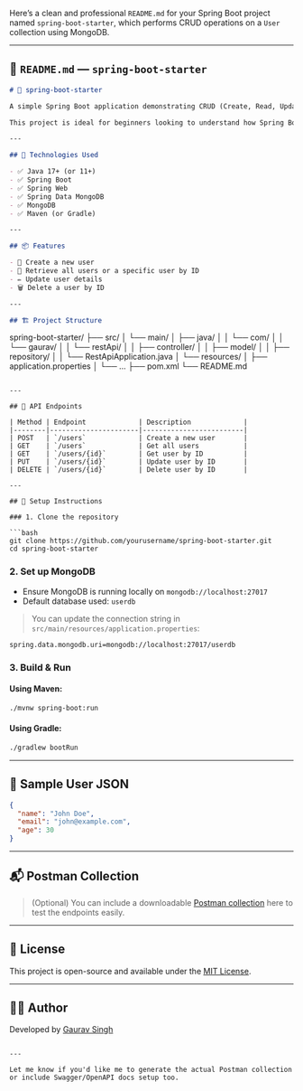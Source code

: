 Here’s a clean and professional `README.md` for your Spring Boot project named `spring-boot-starter`, which performs CRUD operations on a `User` collection using MongoDB.

---

## 📘 `README.md` — `spring-boot-starter`

```markdown
# 🚀 spring-boot-starter

A simple Spring Boot application demonstrating CRUD (Create, Read, Update, Delete) operations on a `User` collection using MongoDB.

This project is ideal for beginners looking to understand how Spring Boot interacts with MongoDB using Spring Data.

---

## 🧰 Technologies Used

- ✅ Java 17+ (or 11+)
- ✅ Spring Boot
- ✅ Spring Web
- ✅ Spring Data MongoDB
- ✅ MongoDB
- ✅ Maven (or Gradle)

---

## 📦 Features

- 📄 Create a new user
- 📂 Retrieve all users or a specific user by ID
- ✏️ Update user details
- 🗑️ Delete a user by ID

---

## 🏗️ Project Structure

```

spring-boot-starter/
├── src/
│   └── main/
│       ├── java/
│       │   └── com/
│       │       └── gaurav/
│       │           └── restApi/
│       │               ├── controller/
│       │               ├── model/
│       │               ├── repository/
│       │               └── RestApiApplication.java
│       └── resources/
│           ├── application.properties
│           └── ...
├── pom.xml
└── README.md

````

---

## 🧪 API Endpoints

| Method | Endpoint             | Description             |
|--------|----------------------|-------------------------|
| POST   | `/users`             | Create a new user       |
| GET    | `/users`             | Get all users           |
| GET    | `/users/{id}`        | Get user by ID          |
| PUT    | `/users/{id}`        | Update user by ID       |
| DELETE | `/users/{id}`        | Delete user by ID       |

---

## 🔧 Setup Instructions

### 1. Clone the repository

```bash
git clone https://github.com/yourusername/spring-boot-starter.git
cd spring-boot-starter
````

### 2. Set up MongoDB

* Ensure MongoDB is running locally on `mongodb://localhost:27017`
* Default database used: `userdb`

> You can update the connection string in `src/main/resources/application.properties`:

```properties
spring.data.mongodb.uri=mongodb://localhost:27017/userdb
```

### 3. Build & Run

#### Using Maven:

```bash
./mvnw spring-boot:run
```

#### Using Gradle:

```bash
./gradlew bootRun
```

---

## 🧪 Sample User JSON

```json
{
  "name": "John Doe",
  "email": "john@example.com",
  "age": 30
}
```

---

## 📬 Postman Collection

> (Optional) You can include a downloadable [Postman collection](#) here to test the endpoints easily.

---

## 📄 License

This project is open-source and available under the [MIT License](LICENSE).

---

## 👨‍💻 Author

Developed by [Gaurav Singh](mailto:gm7017308@gmail.com)

```

---

Let me know if you'd like me to generate the actual Postman collection or include Swagger/OpenAPI docs setup too.
```
